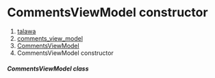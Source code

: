 
<div>

# CommentsViewModel constructor

</div>










1.  [talawa](../../index.md)
2.  [comments_view_model](../../view_model_widgets_view_models_comments_view_model/)
3.  [CommentsViewModel](../../view_model_widgets_view_models_comments_view_model/CommentsViewModel-class.md)
4.  CommentsViewModel constructor

##### CommentsViewModel class







